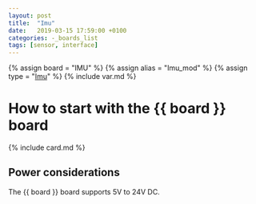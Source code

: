 ```yaml
---
layout: post
title:  "Imu"
date:   2019-03-15 17:59:00 +0100
categories: -_boards_list
tags: [sensor, interface]
---
```

{% assign board = "IMU" %}
{% assign alias = "Imu_mod" %}
{% assign type = "[Imu](/../modules_list/imu)" %}
{% include var.md %}

# How to start with the {{ board }} board
{% include card.md %}

## Power considerations

The {{ board }} board supports 5V to 24V DC.
